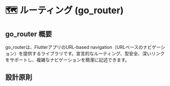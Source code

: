 # 🗺️ ルーティング (go_router)

## go_router 概要

go_routerは、FlutterアプリのURL-based navigation（URLベースのナビゲーション）を提供するライブラリです。宣言的なルーティング、型安全、深いリンクをサポートし、複雑なナビゲーションを簡潔に記述できます。

## 設計原則
